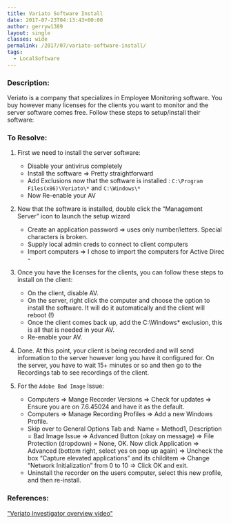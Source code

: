 ```yaml
---
title: Variato Software Install
date: 2017-07-23T04:13:43+00:00
author: gerryw1389
layout: single
classes: wide
permalink: /2017/07/variato-software-install/
tags:
  - LocalSoftware
---
```

<!--more-->

### Description:

Veriato is a company that specializes in Employee Monitoring software. You buy however many licenses for the clients you want to monitor and the server software comes free. Follow these steps to setup/install their software:

### To Resolve:

1. First we need to install the server software:

   - Disable your antivirus completely
   - Install the software => Pretty straightforward
   - Add Exclusions now that the software is installed : `C:\Program Files(x86)\Veriato\*` and `C:\Windows\*`
   - Now Re-enable your AV

2. Now that the software is installed, double click the &#8220;Management Server&#8221; icon to launch the setup wizard

   - Create an application password => uses only number/letters. Special characters is broken.
   - Supply local admin creds to connect to client computers
   - Import computers => I chose to import the computers for Active Direc  - 

3. Once you have the licenses for the clients, you can follow these steps to install on the client:

   - On the client, disable AV.
   - On the server, right click the computer and choose the option to install the software. It will do it automatically and the client will reboot (!)
   - Once the client comes back up, add the C:\Windows\* exclusion, this is all that is needed in your AV.
   - Re-enable your AV.

4. Done. At this point, your client is being recorded and will send information to the server however long you have it configured for. On the server, you have to wait 15+ minutes or so and then go to the Recordings tab to see recordings of the client.

5. For the `Adobe Bad Image` Issue:

   - Computers => Mange Recorder Versions => Check for updates => Ensure you are on 7.6.45024 and have it as the default.
   - Computers => Manage Recording Profiles => Add a new Windows Profile.
   - Skip over to General Options Tab and: Name = Method1, Description = Bad Image Issue => Advanced Button (okay on message) => File Protection (dropdown) = None, OK. Now click Application => Advanced (bottom right, select yes on pop up again) => Uncheck the box &#8220;Capture elevated applications&#8221; and its childitem => Change &#8220;Network Initialization&#8221; from 0 to 10 => Click OK and exit.
   - Uninstall the recorder on the users computer, select this new profile, and then re-install.


### References:

["Veriato Investigator overview video"](https://www.youtube.com/watch?v=ZD_r6L4-_n4&feature=youtu.be)  